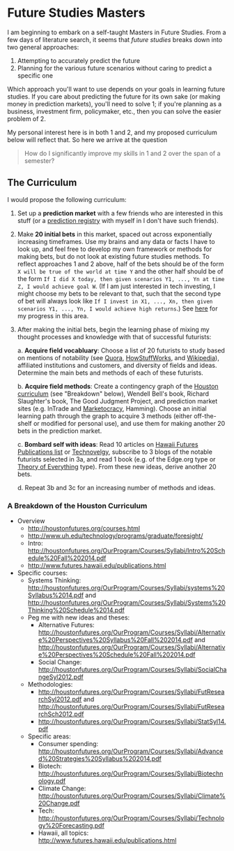 # Future Studies Masters

I am beginning to embark on a self-taught Masters in Future Studies. From a few
days of literature search, it seems that *future studies* breaks down into two
general approaches:

1. Attempting to accurately predict the future
2. Planning for the various future scenarios without caring to predict a
   specific one

Which approach you'll want to use depends on your goals in learning future
studies. If you care about predicting the future for its own sake (or making
money in prediction markets), you'll need to solve 1; if you're planning as a
business, investment firm, policymaker, etc., then you can solve the easier
problem of 2.

My personal interest here is in both 1 and 2, and my proposed curriculum below
will reflect that. So here we arrive at the question

> How do I significantly improve my skills in 1 and 2 over the span of a
> semester?

## The Curriculum

I would propose the following curriculum:

1. Set up a **prediction market** with a few friends who are interested in this
   stuff (or a [prediction
   registry](http://www.davidbrin.com/predictionsregistry.html) with myself in I
   don't have such friends).
2. Make **20 initial bets** in this market, spaced out across
   exponentially increasing timeframes. Use my brains and any data or facts I
   have to look up, and feel free to develop my own framework or methods for
   making bets, but do not look at existing future studies methods. To reflect
   approaches 1 and 2 above, half of the bets should be of the form `X will be
   true of the world at time Y` and the other half should be of the form `If I
   did X today, then given scenarios Y1, ..., Yn at time Z, I would achieve goal
   W`. (If I am just interested in tech investing, I might choose my bets to be
   relevant to that, such that the second type of bet will always look like `If
   I invest in X1, ..., Xn, then given scenarios Y1, ..., Yn, I would achieve
   high returns`.) See [here](https://workflowy.com/s/lVNwzkgPTt) for my
   progress in this area.
3. After making the initial bets, begin the learning phase of mixing my thought
   processes and knowledge with that of successful futurists:

   a. **Acquire field vocabluary**: Choose a list of 20 futurists to study based
   on mentions of notability (see
   [Quora](http://www.quora.com/Who-are-the-best-living-futurists),
   [HowStuffWorks](http://electronics.howstuffworks.com/future-tech/10-groundbreaking-futurists.htm#page=10),
   and [Wikipedia](http://en.wikipedia.org/wiki/List_of_futurologists)),
   affiliated institutions and customers, and diversity of fields and ideas.
   Determine the main bets and methods of each of these futurists.

   b. **Acquire field methods**: Create a contingency graph of the
   [Houston](http://houstonfutures.org/courses.html)
   [curriculum](http://www.uh.edu/technology/programs/graduate/foresight/) (see "Breakdown" below),
   Wendell Bell's book, Richard Slaughter's book, The Good Judgment Project, and
   prediction market sites (e.g. InTrade and
   [Marketocracy](http://www.marketocracy.com/), Hamming). Choose an initial learning
   path through the graph to acquire 3 methods (either off-the-shelf or modified
   for personal use), and use them for making another 20 bets in the prediction
     market.

   c. **Bombard self with ideas**: Read 10 articles on [Hawaii Futures Publications
   list](http://www.futures.hawaii.edu/publications.html) or
   [Technovelgy](http://www.technovelgy.com/), subscribe to 3 blogs
   of the notable futurists selected in 3a, and read 1 book (e.g. of the
   Edge.org type or [Theory of
   Everything](http://www.amazon.com/Theory-Everything-Integral-Business-Spirituality/dp/1570628556) type).
   From these new ideas, derive another 20 bets.

   d. Repeat 3b and 3c for an increasing number of methods and ideas.

### A Breakdown of the Houston Curriculum

- Overview
  - http://houstonfutures.org/courses.html
  - http://www.uh.edu/technology/programs/graduate/foresight/
  - Intro: http://houstonfutures.org/OurProgram/Courses/Syllabi/Intro%20Schedule%20Fall%202014.pdf
  - http://www.futures.hawaii.edu/publications.html
- Specific courses:
  - Systems Thinking: http://houstonfutures.org/OurProgram/Courses/Syllabi/systems%20Syllabus%2014.pdf and http://houstonfutures.org/OurProgram/Courses/Syllabi/Systems%20Thinking%20Schedule%2014.pdf
  - Peg me with new ideas and theses:
    - Alternative Futures: http://houstonfutures.org/OurProgram/Courses/Syllabi/Alternative%20Perspectives%20Syllabus%20Fall%202014.pdf and http://houstonfutures.org/OurProgram/Courses/Syllabi/Alternative%20Perspectives%20Schedule%20Fall%202014.pdf
    - Social Change: http://houstonfutures.org/OurProgram/Courses/Syllabi/SocialChangeSyl2012.pdf
  - Methodologies:
    - http://houstonfutures.org/OurProgram/Courses/Syllabi/FutResearchSyl2012.pdf and http://houstonfutures.org/OurProgram/Courses/Syllabi/FutResearchSch2012.pdf
    - http://houstonfutures.org/OurProgram/Courses/Syllabi/StatSyl14.pdf
  - Specific areas:
    - Consumer spending: http://houstonfutures.org/OurProgram/Courses/Syllabi/Advanced%20Strategies%20Syllabus%202014.pdf
    - Biotech: http://houstonfutures.org/OurProgram/Courses/Syllabi/Biotechnology.pdf
    - Climate Change: http://houstonfutures.org/OurProgram/Courses/Syllabi/Climate%20Change.pdf
    - Tech: http://houstonfutures.org/OurProgram/Courses/Syllabi/Technology%20Forecasting.pdf
    - Hawaii, all topics: http://www.futures.hawaii.edu/publications.html
